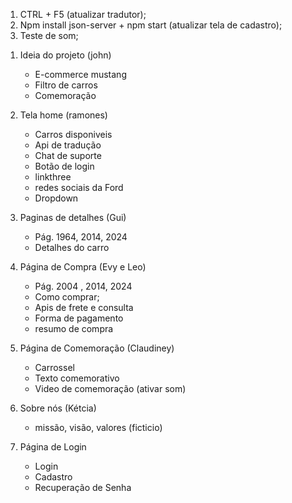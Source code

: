 <!-- Ajustes técnicos -->

1. CTRL + F5 (atualizar tradutor);
2. Npm install json-server + npm start (atualizar tela de cadastro);
3. Teste de som;

<!-- Roteiro de apresentação -->

1. Ideia do projeto (john)
    - E-commerce mustang
    - Filtro de carros
    - Comemoração

2. Tela home (ramones)
    - Carros disponiveis
    - Api de tradução
    - Chat de suporte
    - Botão de login
    - linkthree
    - redes sociais da Ford
    - Dropdown

3. Paginas de detalhes (Gui)
    - Pág. 1964, 2014, 2024
    - Detalhes do carro

4. Página de Compra (Evy e Leo)
    - Pág. 2004 , 2014, 2024
    - Como comprar;
    - Apis de frete e consulta
    - Forma de pagamento
    - resumo de compra

5. Página de Comemoração (Claudiney)
    - Carrossel
    - Texto comemorativo
    - Video de comemoração (ativar som)

6. Sobre nós (Kétcia)
    - missão, visão, valores (ficticio)

7. Página de Login
    - Login
    - Cadastro
    - Recuperação de Senha
